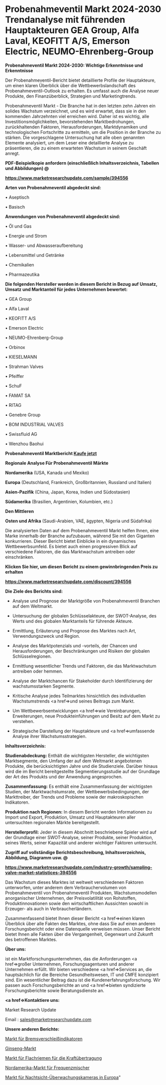 # Probenahmeventil Markt 2024-2030 Trendanalyse mit führenden Hauptakteuren GEA Group, Alfa Laval, KEOFITT A/S, Emerson Electric, NEUMO-Ehrenberg-Group

<strong>Probenahmeventil Markt 2024-2030: Wichtige Erkenntnisse und Erkenntnisse</strong>

Der Probenahmeventil-Bericht bietet detaillierte Profile der Hauptakteure, um einen klaren Überblick über die Wettbewerbslandschaft des Probenahmeventil-Outlook zu erhalten. Es umfasst auch die Analyse neuer Produkte, den Finanzüberblick, Strategien und Marketingtrends.

Probenahmeventil Markt - Die Branche hat in den letzten zehn Jahren ein solides Wachstum verzeichnet, und es wird erwartet, dass sie in den kommenden Jahrzehnten viel erreichen wird. Daher ist es wichtig, alle Investitionsmöglichkeiten, bevorstehenden Marktbedrohungen, zurückhaltenden Faktoren, Herausforderungen, Marktdynamiken und technologischen Fortschritte zu ermitteln, um die Position in der Branche zu stärken. Die vorgeschlagene Untersuchung hat alle oben genannten Elemente analysiert, um dem Leser eine detaillierte Analyse zu präsentieren, die zu einem erwarteten Wachstum in seinem Geschäft anregt.



<strong><b>PDF-Beispielkopie anfordern (einschließlich Inhaltsverzeichnis, Tabellen und Abbildungen) @ </b></strong>

<strong><a href=https://www.marketresearchupdate.com/sample/394556>

<strong>https://www.marketresearchupdate.com/sample/394556</u></a></strong></strong>



<strong>Arten von Probenahmeventil abgedeckt sind:</strong>

• Aseptisch

• Basisch



<strong>Anwendungen von Probenahmeventil abgedeckt sind:</strong>

• Öl und Gas

• Energie und Strom

• Wasser- und Abwasseraufbereitung

• Lebensmittel und Getränke

• Chemikalien

• Pharmazeutika



<strong>Die folgenden Hersteller werden in diesem Bericht in Bezug auf Umsatz, Umsatz und Marktanteil für jedes Unternehmen bewertet:</strong>

• GEA Group

• Alfa Laval

• KEOFITT A/S

• Emerson Electric

• NEUMO-Ehrenberg-Group

• Orbinox

• KIESELMANN

• Strahman Valves

• Pfeiffer

• SchuF

• FAMAT SA

• RITAG

• Genebre Group

• BOM INDUSTRIAL VALVES

• Swissfluid AG

• Wenzhou Baohui



<strong>Probenahmeventil Marktbericht <a href=https://www.marketresearchupdate.com/buynow/394556>Kaufe jetzt</a></strong>



<strong>Regionale Analyse Für Probenahmeventil Märkte</strong>



<strong>Nordamerika</strong> (USA, Kanada und Mexiko)



<strong>Europa</strong> (Deutschland, Frankreich, Großbritannien, Russland und Italien)



<strong>Asien-Pazifik</strong> (China, Japan, Korea, Indien und Südostasien)



<strong>Südamerika</strong> (Brasilien, Argentinien, Kolumbien, etc.)



<strong>Den Mittleren</strong> 

<strong>Osten und Afrika</strong> (Saudi-Arabien, VAE, ägypten, Nigeria und Südafrika)

Die analysierten Daten auf dem Probenahmeventil Markt helfen Ihnen, eine Marke innerhalb der Branche aufzubauen, während Sie mit den Giganten konkurrieren. Dieser Bericht bietet Einblicke in ein dynamisches Wettbewerbsumfeld. Es bietet auch einen progressiven Blick auf verschiedene Faktoren, die das Marktwachstum antreiben oder einschränken.



<strong>Klicken Sie hier, um diesen Bericht zu einem gewinnbringenden Preis zu erhalten
</strong>

<strong><a href=https://www.marketresearchupdate.com/discount/394556>https://www.marketresearchupdate.com/discount/394556</b></u></strong></a>



<strong>Die Ziele des Berichts sind:</strong>

- Analyse und Prognose der Marktgröße von Probenahmeventil Branchen auf dem Weltmarkt.

- Untersuchung der globalen Schlüsselakteure, der SWOT-Analyse, des Werts und des globalen Marktanteils für führende Akteure.

- Ermittlung, Erläuterung und Prognose des Marktes nach Art, Verwendungszweck und Region.

- Analyse des Marktpotenzials und -vorteils, der Chancen und Herausforderungen, der Beschränkungen und Risiken der globalen Schlüsselregionen.

- Ermittlung wesentlicher Trends und Faktoren, die das Marktwachstum antreiben oder hemmen.

- Analyse der Marktchancen für Stakeholder durch Identifizierung der wachstumsstarken Segmente.

- Kritische Analyse jedes Teilmarktes hinsichtlich des individuellen Wachstumstrends <a href=>und</a> seines Beitrags zum Markt.

- Um Wettbewerbsentwicklungen <a href=>wie</a> Vereinbarungen, Erweiterungen, neue Produkteinführungen und Besitz auf dem Markt zu verstehen.

- Strategische Darstellung der Hauptakteure und <a href=>umfas</a>sende Analyse ihrer Wachstumsstrategien.



<strong>Inhaltsverzeichnis:</strong>



<strong>Studienabdeckung:</strong> Enthält die wichtigsten Hersteller, die wichtigsten Marktsegmente, den Umfang der auf dem Weltmarkt angebotenen Produkte, die berücksichtigten Jahre und die Studienziele. Darüber hinaus wird die im Bericht bereitgestellte Segmentierungsstudie auf der Grundlage der Art des Produkts und der Anwendung angesprochen.



<strong>Zusammenfassung:</strong> Es enthält eine Zusammenfassung der wichtigsten Studien, der Marktwachstumsrate, der Wettbewerbsbedingungen, der Markttreiber, der Trends und Probleme sowie der makroskopischen Indikatoren.



<strong>Produktion nach Regionen:</strong> In diesem Bericht werden Informationen zu Import und Export, Produktion, Umsatz und Hauptakteuren aller untersuchten regionalen Märkte bereitgestellt.



<strong>Herstellerprofil:</strong> Jeder in diesem Abschnitt beschriebene Spieler wird auf der Grundlage einer SWOT-Analyse, seiner Produkte, seiner Produktion, seines Werts, seiner Kapazität und anderer wichtiger Faktoren untersucht.



<strong><b>Zugriff auf vollständige Berichtsbeschreibung, Inhaltsverzeichnis, Abbildung, Diagramm usw. @ </b></strong>

<strong><a href=https://www.marketresearchupdate.com/industry-growth/sampling-valve-market-statistices-394556>https://www.marketresearchupdate.com/industry-growth/sampling-valve-market-statistices-394556</a></strong>

Das Wachstum dieses Marktes ist weltweit verschiedenen Faktoren unterworfen, unter anderem dem Verbrauchervolumen von Probenahmeventil von Probenahmeventil Produkten, Wachstumsmodellen anorganischer Unternehmen, der Preisvolatilität von Rohstoffen, Produktinnovationen sowie den wirtschaftlichen Aussichten sowohl in Erzeuger- als auch in Verbraucherländern.

Zusammenfassend bietet Ihnen dieser Bericht <a href=>einen</a> klaren Überblick über alle Fakten des Marktes, ohne dass Sie auf einen anderen Forschungsbericht oder eine Datenquelle verweisen müssen. Unser Bericht bietet Ihnen alle Fakten über die Vergangenheit, Gegenwart und Zukunft des betroffenen Marktes.



<strong>Über uns:</strong>

 ist ein Marktforschungsunternehmen, das die Anforderungen <a href=>großer</a> Unternehmen, Forschungsagenturen und anderer Unternehmen erfüllt. Wir bieten verschiedene <a href=>Services</a> an, die hauptsächlich für die Bereiche Gesundheitswesen, IT und CMFE konzipiert sind. Ein wesentlicher Beitrag dazu ist die Kundenerfahrungsforschung. Wir passen auch Forschungsberichte an und <a href=>bieten</a> syndizierte Forschungsberichte sowie Beratungsdienste an.



<strong><a href=>Kontaktiere uns:</a></strong>

Market Research Update

Email : sales@marketresearchupdate.com



<strong>Unsere anderen Berichte:</strong>

<a href=https://www.linkedin.com/pulse/brake-wear-indicator-market-expects-see-significant-growth>Markt für Bremsverschleißindikatoren</a>

<a href=https://www.linkedin.com/pulse/ginseng-market-2023-remarking-enormous-growth-recent-trends>Ginseng-Markt</a>

<a href=https://www.linkedin.com/pulse/power-transmission-flat-belts-market-2023-remarking>Markt für Flachriemen für die Kraftübertragung</a>

<a href=https://www.linkedin.com/pulse/north-america-frequency-mixer-market-2023-pointing>Nordamerika-Markt für Frequenzmischer</a>

<a href=https://www.linkedin.com/pulse/europe-night-vision-surveillance-cameras-market-2023>Markt für Nachtsicht-Überwachungskameras in Europa</a>"
